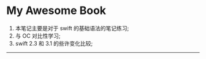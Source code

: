 # My Awesome Book

1. 本笔记主要是对于 swift 的基础语法的笔记练习;
2. 与 OC 对比性学习;
3. swift 2.3 和 3.1 的些许变化比较;



----------


